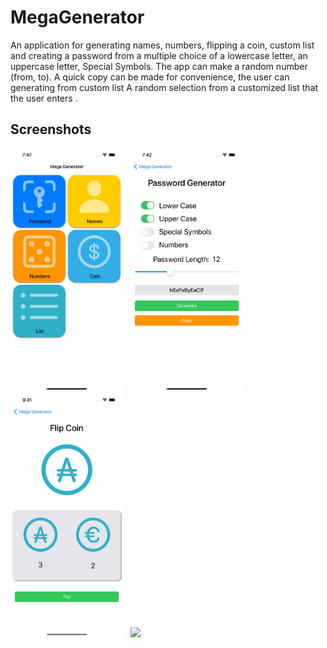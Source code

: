 
MegaGenerator
==========
An application for generating names, numbers, flipping a coin, custom list and creating a password from a multiple choice of a lowercase letter, an uppercase letter, Special Symbols. The app can make a random number (from, to). A quick copy can be made for convenience, the user can generating from custom list A random selection from a customized list that the user enters .

## Screenshots
  <p float="left">
    <img src="./Screenshot/Screenshot0.png" width="180" />&nbsp;&nbsp;
  <img src="./Screenshot/Screenshot1.png" width="180" />&nbsp;&nbsp;
   <img src="./Screenshot/Screenshot2.png" width="180" />&nbsp;&nbsp;
   <img src="./Screenshot/Screenshot3.gif" width="180" />&nbsp;
</p>
